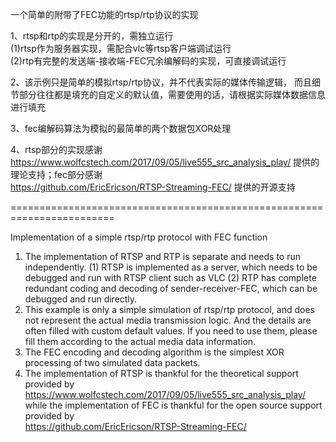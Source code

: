 一个简单的附带了FEC功能的rtsp/rtp协议的实现

1、rtsp和rtp的实现是分开的，需独立运行  
(1)rtsp作为服务器实现，需配合vlc等rtsp客户端调试运行  
(2)rtp有完整的发送端-接收端-FEC冗余编解码的实现，可直接调试运行

2、该示例只是简单的模拟rtsp/rtp协议，并不代表实际的媒体传输逻辑，
而且细节部分往往都是填充的自定义的默认值，需要使用的话，请根据实际媒体数据信息进行填充

3、fec编解码算法为模拟的最简单的两个数据包XOR处理

4、rtsp部分的实现感谢  https://www.wolfcstech.com/2017/09/05/live555_src_analysis_play/  提供的理论支持；fec部分感谢  
https://github.com/EricEricson/RTSP-Streaming-FEC/  提供的开源支持

========================================================================

Implementation of a simple rtsp/rtp protocol with FEC function
1. The implementation of RTSP and RTP is separate and needs to run independently.
(1) RTSP is implemented as a server, which needs to be debugged and run with RTSP client such as VLC
(2) RTP has complete redundant coding and decoding of sender-receiver-FEC, which can be debugged and run directly.
2. This example is only a simple simulation of rtsp/rtp protocol, and does not represent the actual media transmission logic.
And the details are often filled with custom default values. If you need to use them, please fill them according to the actual media data information.
3. The FEC encoding and decoding algorithm is the simplest XOR processing of two simulated data packets.
4. The implementation of RTSP is thankful for the theoretical support provided by  
https://www.wolfcstech.com/2017/09/05/live555_src_analysis_play/  
while the implementation of FEC is thankful for the open source support provided by  
https://github.com/EricEricson/RTSP-Streaming-FEC/